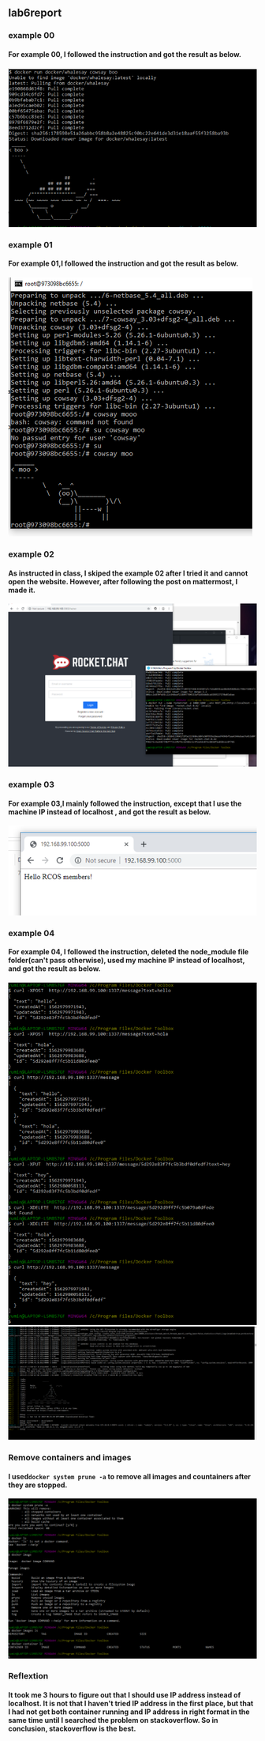 ## lab6report
### example 00
#### For example 00, I followed the instruction and got the result as below.
#### ![ex0](ex0.PNG)

### example 01
#### For example 01,I followed the instruction and got the result as below.
#### ![ex1](ex1.PNG)

### example 02
#### As instructed in class, I skiped the example 02 after I tried it and cannot open the website. However, after following the post on mattermost, I made it.
#### ![ex2](ex2.PNG)

### example 03
#### For example 03,I mainly followed the instruction, except that I use the machine IP instead of localhost , and got the result as below.
#### ![ex3](ex3.PNG)

### example 04
#### For example 04, I followed the instruction, deleted the node_module file folder(can't pass otherwise), used my machine IP instead of localhost, and got the result as below.
#### ![ex4](ex4.PNG) ![ex4alter](ex4alter.PNG)

### Remove containers and images
#### I used```docker system prune -a``` to remove all images and countainers after they are stopped.
#### ![ex5](ex5.PNG)

### Reflextion
#### It took me 3 hours to figure out that I should use IP address instead of localhost. It is not that I haven't tried IP address in the first place, but that I had not get both container running and IP address in right format in the same time until I searched the problem on stackoverflow. So in conclusion, stackoverflow is the best.
